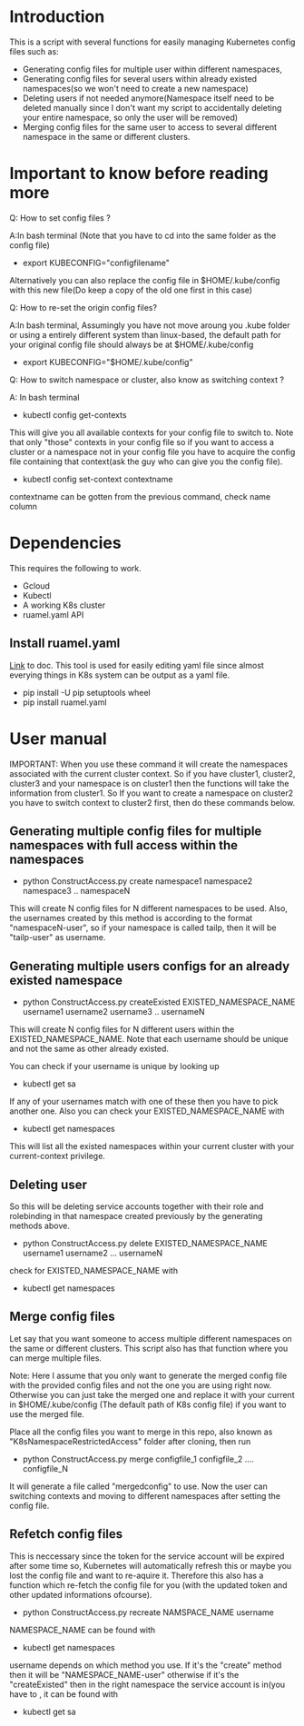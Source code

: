 # Introduction
This is a script with several functions for easily managing Kubernetes config files such as: 

* Generating config files for multiple user within different namespaces, 
* Generating config files for several users within already existed namespaces(so we won't need to create a new namespace) 
* Deleting users if not needed anymore(Namespace itself need to be deleted manually since I don't want my script to accidentally deleting your entire namespace, so only the user will be removed)
* Merging config files for the same user to access to several different namespace in the same or different clusters.

# Important to know before reading more

Q: How to set config files ?

A:In bash terminal (Note that you have to cd into the same folder as the config file)
* export KUBECONFIG="configfilename"

Alternatively you can also replace the config file in $HOME/.kube/config with this new file(Do keep a copy of the old one first in this case)

Q: How to re-set the origin config files?

A:In bash terminal, Assumingly you have not move aroung you .kube folder or using a entirely different system than linux-based, the default path for your original config file should always be at $HOME/.kube/config
* export KUBECONFIG="$HOME/.kube/config"

Q: How to switch namespace or cluster, also know as switching context ?

A: In bash terminal 
* kubectl config get-contexts 

This will give you all available contexts for your config file to switch to. Note that only "those" contexts in your config file so if you want to access a cluster or a namespace not in your config file you have to acquire the config file containing that context(ask the guy who can give you the config file).

* kubectl config set-context contextname

contextname can be gotten from the previous command, check name column


# Dependencies
This requires the following to work. 

* Gcloud
* Kubectl
* A working K8s cluster
* ruamel.yaml API

## Install ruamel.yaml
[Link](https://yaml.readthedocs.io/en/latest/install.html) to doc. This tool is used for easily editing yaml file since almost everying things in K8s system can be output as a yaml file.

* pip install -U pip setuptools wheel
* pip install ruamel.yaml

# User manual

IMPORTANT: When you use these command it will create the namespaces associated with the current cluster context. So if you have cluster1, cluster2, cluster3 and your namespace is on cluster1 then the functions will take the information from cluster1. So If you want to create a namespace on cluster2 you have to switch context to cluster2 first, then do these commands below.

## Generating multiple config files for multiple namespaces with full access within the namespaces

* python ConstructAccess.py create namespace1 namespace2 namespace3 .. namespaceN

This will create N config files for N different namespaces to be used. Also, the usernames created by this method is according to the format "namespaceN-user", so if your namespace is called tailp, then it will be "tailp-user" as username.

## Generating multiple users configs for an already existed namespace

* python ConstructAccess.py createExisted EXISTED_NAMESPACE_NAME username1 username2 username3 .. usernameN

This will create N config files for N different users within the EXISTED_NAMESPACE_NAME. Note that each username should be unique and not the same as other already existed. 

You can check if your username is unique by looking up 
* kubectl get sa 

If any of your usernames match with one of these then you have to pick another one. Also you can check your EXISTED_NAMESPACE_NAME with

* kubectl get namespaces

This will list all the existed namespaces within your current cluster with your current-context privilege.

## Deleting user
So this will be deleting service accounts together with their role and rolebinding in that namespace created previously by the generating methods above.
* python ConstructAccess.py delete EXISTED_NAMESPACE_NAME username1 username2 ... usernameN

check for EXISTED_NAMESPACE_NAME with 

* kubectl get namespaces

## Merge config files

Let say that you want someone to access multiple different namespaces on the same or different clusters. This script also has that function where you can merge multiple files.

Note: Here I assume that you only want to generate the merged config file with the provided config files and not the one you are using right now. Otherwise you can just take the merged one and replace it with your current in $HOME/.kube/config (The default path of K8s config file) if you want to use the merged file.

Place all the config files you want to merge in this repo, also known as "K8sNamespaceRestrictedAccess" folder after cloning, then run

* python ConstructAccess.py merge configfile_1 configfile_2 .... configfile_N

It will generate a file called "mergedconfig" to use. Now the user can switching contexts and moving to different namespaces after setting the config file.

## Refetch config files

This is neccessary since the token for the service account will be expired after some time so, Kubernetes will automatically refresh this or maybe you lost the config file and want to re-aquire it. Therefore this also has a function which re-fetch the config file for you (with the updated token and other updated informations ofcourse).

* python ConstructAccess.py recreate NAMSPACE_NAME username

NAMESPACE_NAME can be found with 
* kubectl get namespaces

username depends on which method you use. If it's the "create" method then it will be "NAMESPACE_NAME-user" otherwise if it's the "createExisted" then in the right namespace the service account is in(you have to , it can be found with
* kubectl get sa














